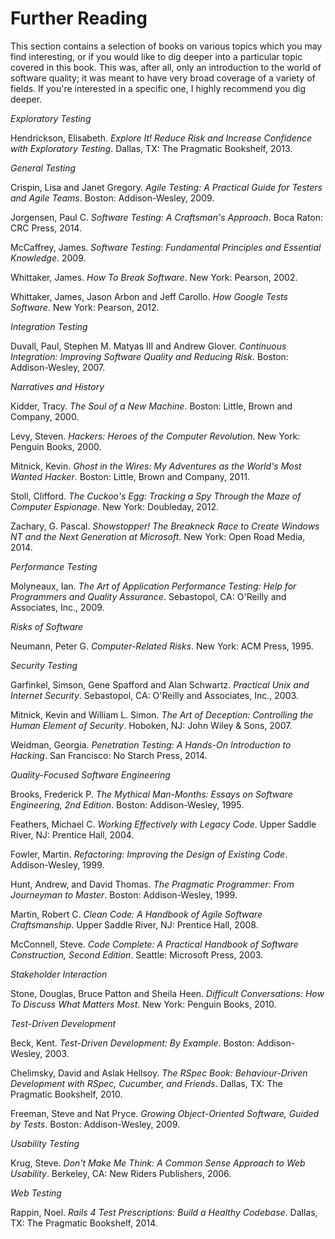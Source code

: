 # Further Reading

This section contains a selection of books on various topics which you may find interesting, or if you would like to dig deeper into a particular topic covered in this book.  This was, after all, only an introduction to the world of software quality; it was meant to have very broad coverage of a variety of fields.  If you're interested in a specific one, I highly recommend you dig deeper.

_Exploratory Testing_

Hendrickson, Elisabeth. _Explore It! Reduce Risk and Increase Confidence with Exploratory Testing_. Dallas, TX: The Pragmatic Bookshelf, 2013.

_General Testing_

Crispin, Lisa and Janet Gregory. _Agile Testing: A Practical Guide for Testers and Agile Teams_. Boston: Addison-Wesley, 2009.

Jorgensen, Paul C. _Software Testing: A Craftsman's Approach_. Boca Raton: CRC Press, 2014. 

McCaffrey, James. _Software Testing: Fundamental Principles and Essential Knowledge_. 2009.

Whittaker, James. _How To Break Software_. New York: Pearson, 2002.

Whittaker, James, Jason Arbon and Jeff Carollo. _How Google Tests Software_. New York: Pearson, 2012.

_Integration Testing_

Duvall, Paul, Stephen M. Matyas III and Andrew Glover. _Continuous Integration: Improving Software Quality and Reducing Risk_. Boston: Addison-Wesley, 2007.

_Narratives and History_

Kidder, Tracy. _The Soul of a New Machine_. Boston: Little, Brown and Company, 2000.

Levy, Steven. _Hackers: Heroes of the Computer Revolution_. New York: Penguin Books, 2000.

Mitnick, Kevin. _Ghost in the Wires: My Adventures as the World's Most Wanted Hacker_. Boston: Little, Brown and Company, 2011.

Stoll, Clifford. _The Cuckoo's Egg: Tracking a Spy Through the Maze of Computer Espionage_. New York: Doubleday, 2012.

Zachary, G. Pascal. _Showstopper! The Breakneck Race to Create Windows NT and the Next Generation at Microsoft_. New York: Open Road Media, 2014.

_Performance Testing_

Molyneaux, Ian. _The Art of Application Performance Testing: Help for Programmers and Quality Assurance_. Sebastopol, CA: O'Reilly and Associates, Inc., 2009.

_Risks of Software_

Neumann, Peter G. _Computer-Related Risks_. New York: ACM Press, 1995.

_Security Testing_

Garfinkel, Simson, Gene Spafford and Alan Schwartz. _Practical Unix and Internet Security_. Sebastopol, CA: O'Reilly and Associates, Inc., 2003.

Mitnick, Kevin and William L. Simon. _The Art of Deception: Controlling the Human Element of Security_. Hoboken, NJ: John Wiley & Sons, 2007.

Weidman, Georgia. _Penetration Testing: A Hands-On Introduction to Hacking_. San Francisco: No Starch Press, 2014.

_Quality-Focused Software Engineering_

Brooks, Frederick P. _The Mythical Man-Months: Essays on Software Engineering, 2nd Edition_. Boston: Addison-Wesley, 1995.

Feathers, Michael C. _Working Effectively with Legacy Code_. Upper Saddle River, NJ: Prentice Hall, 2004.

Fowler, Martin. _Refactoring: Improving the Design of Existing Code_. Addison-Wesley, 1999.

Hunt, Andrew, and David Thomas. _The Pragmatic Programmer: From Journeyman to Master_.  Boston: Addison-Wesley, 1999.

Martin, Robert C. _Clean Code: A Handbook of Agile Software Craftsmanship_. Upper Saddle River, NJ: Prentice Hall, 2008.

McConnell, Steve. _Code Complete: A Practical Handbook of Software Construction, Second Edition_. Seattle: Microsoft Press, 2003.

_Stakeholder Interaction_

Stone, Douglas, Bruce Patton and Sheila Heen. _Difficult Conversations: How To Discuss What Matters Most_. New York: Penguin Books, 2010.

_Test-Driven Development_

Beck, Kent. _Test-Driven Development: By Example_. Boston: Addison-Wesley, 2003.

Chelimsky, David and Aslak Hellsoy. _The RSpec Book: Behaviour-Driven Development with RSpec, Cucumber, and Friends_. Dallas, TX: The Pragmatic Bookshelf, 2010.

Freeman, Steve and Nat Pryce. _Growing Object-Oriented Software, Guided by Tests_. Boston: Addison-Wesley, 2009.

_Usability Testing_

Krug, Steve. _Don't Make Me Think: A Common Sense Approach to Web Usability_. Berkeley, CA: New Riders Publishers, 2006.

_Web Testing_

Rappin, Noel. _Rails 4 Test Prescriptions: Build a Healthy Codebase_. Dallas, TX: The Pragmatic Bookshelf, 2014.

